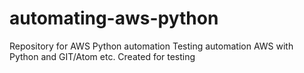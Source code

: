 # automating-aws-python
Repository for AWS Python automation
Testing automation AWS with Python and GIT/Atom etc.
Created for testing
